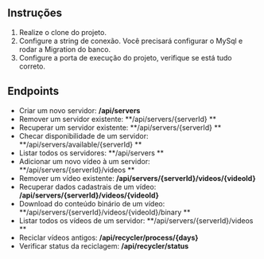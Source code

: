 ## Instruções

1. Realize o clone do projeto.
2. Configure a string de conexão. Você precisará configurar o MySql e rodar a Migration do banco.
3. Configure a porta de execução do projeto, verifique se está tudo correto.



## Endpoints

* Criar um novo servidor: **/api/servers**
* Remover um servidor existente: **/api/servers/{serverId} **
* Recuperar um servidor existente: **/api/servers/{serverId} **
* Checar disponibilidade de um servidor:  **/api/servers/available/{serverId} **
* Listar todos os servidores: **/api/servers **
* Adicionar um novo vídeo à um servidor: **/api/servers/{serverId}/videos **
* Remover um vídeo existente: **/api/servers/{serverId}/videos/{videoId}**
* Recuperar dados cadastrais de um vídeo: **/api/servers/{serverId}/videos/{videoId}**
* Download do conteúdo binário de um vídeo: **/api/servers/{serverId}/videos/{videoId}/binary **
* Listar todos os vídeos de um servidor: **/api/servers/{serverId}/videos **
* Reciclar vídeos antigos: **/api/recycler/process/{days}**
* Verificar status da reciclagem: **/api/recycler/status**

